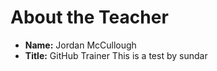 # About the Teacher

* __Name:__ Jordan McCullough
* __Title:__ GitHub Trainer
This is a test by sundar
 
